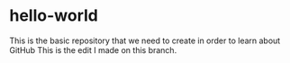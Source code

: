 # hello-world
This is the basic repository that we need to create in order to learn about GitHub
This is the edit I made on this branch.
